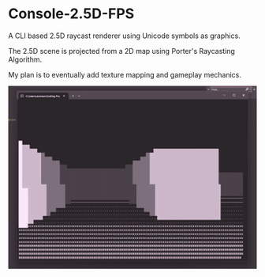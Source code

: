 # Console-2.5D-FPS

A CLI based 2.5D raycast renderer using Unicode symbols as graphics.

The 2.5D scene is projected from a 2D map using Porter's Raycasting Algorithm.

My plan is to eventually add texture mapping and gameplay mechanics.

<img src="img/1.png">
